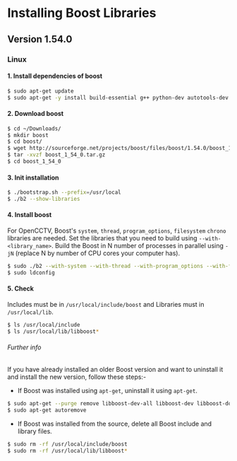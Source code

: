 # Installing Boost Libraries
## Version 1.54.0
### Linux

#### 1. Install dependencies of boost
```sh
$ sudo apt-get update
$ sudo apt-get -y install build-essential g++ python-dev autotools-dev libicu-dev libbz2-dev libzip-dev
```

#### 2. Download boost
```sh
$ cd ~/Downloads/
$ mkdir boost
$ cd boost/
$ wget http://sourceforge.net/projects/boost/files/boost/1.54.0/boost_1_54_0.tar.gz
$ tar -xvzf boost_1_54_0.tar.gz
$ cd boost_1_54_0
```

#### 3. Init installation
```sh
$ ./bootstrap.sh --prefix=/usr/local
$ ./b2 --show-libraries
```

#### 4. Install boost
For OpenCCTV, Boost's `system`, `thread`, `program_options`, `filesystem` `chrono` libraries are needed. Set the libraries that you need to build using `--with-<library_name>`.
Build the Boost in N number of processes in parallel using `-jN` (replace N by number of CPU cores your computer has).
```sh
$ sudo ./b2 --with-system --with-thread --with-program_options --with-filesystem --with-chrono -j4 --target=shared,static install
$ sudo ldconfig
```

#### 5. Check
Includes must be in `/usr/local/include/boost` and Libraries must in `/usr/local/lib`.
```sh
$ ls /usr/local/include
$ ls /usr/local/lib/libboost*
```

###### Further info
If you have already installed an older Boost version and want to uninstall it and install the new version, follow these steps:-
- If Boost was installed using `apt-get`, uninstall it using `apt-get`.
```sh
$ sudo apt-get --purge remove libboost-dev-all libboost-dev libboost-doc
$ sudo apt-get autoremove
```
- If Boost was installed from the source, delete all Boost include and library files.
```sh
$ sudo rm -rf /usr/local/include/boost
$ sudo rm -rf /usr/local/lib/libboost*
```
